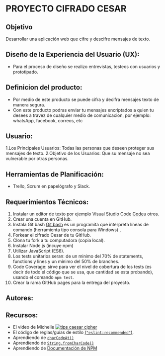#  PROYECTO CIFRADO CESAR

## Objetivo

Desarrollar una aplicación web que cifre y descifre mensajes de texto.

## Diseño de la Experiencia del Usuario (UX):

* Para el proceso de diseño se realizo entrevistas, testeos con usuarios  y prototipado.

## Definicion del producto:

* Por medio de este producto se puede cifra y decifra mensajes texto de manera segura.
* Con este producto podras enviar tu mensajes encriptados a quien tu desees a travez de cualquier medio de comunicacion, por ejemplo:     whatsApp, facebook, correos, etc

## Usuario:

1.Los Principales Usuarios: Todas las personas que deseen proteger sus mensajes de texto.
2.Objetivo de los Usuarios: Que su mensaje no sea vulnerable por otras personas.

## Herramientas de Planificación:

* Trello, Scrum en papelógrafo y Slack.

## Requerimientos Técnicos:

1.  Instalar un editor de texto por ejemplo Visual Studio Code
    [Code](https://code.visualstudio.com/)u otros.
2.  Crear una cuenta en GitHub.
3.  Instala Git bash [Git bash](https://git-scm.com/download/win) es un programita que interpreta líneas de comando (herramienta
    tipo consola para Windows) , 
4.  Forkear el cifrado Cesar de tu GitHub.
5.  Clona tu fork a tu computadora (copia local).
6.  Instalar Node.js (incuye npm)
7.  Utilizar JavaScript (ES6).
8.  Los tests unitarios seran: de un minimo del 70% de statements, functions y lines y un mínimo del 50% de branches. 
9.  Code Coverage: sirve para ver el nivel de cobertura de los tests (es decir de todo el código que se usa, que cantidad se 
    esta probando), usando el comando `npm test`.
10. Crear la rama GitHub pages para la entrega del proyecto.

## Autores:

## Recursos:

* El video de Michelle [![tips caesar cipher](https://img.youtube.com/vi/zd8eVrXhs7Y/0.jpg)](https://www.youtube.com/watch?v=zd8eVrXhs7Y)
* El código de reglas/guías de estilo [(`"eslint:recommended"`)](https://eslint.org/docs/rules/).
* Aprendiendo de [`charCodeAt()`](https://developer.mozilla.org/es/docs/Web/JavaScript/Referencia/Objetos_globales/String/charCodeAt)
* Aprendiendo de [ `String.fromCharCode()`](https://developer.mozilla.org/es/docs/Web/JavaScript/Referencia/Objetos_globales/String/fromCharCode)
* Aprendiendo de [Documentación de NPM](https://docs.npmjs.com/)
